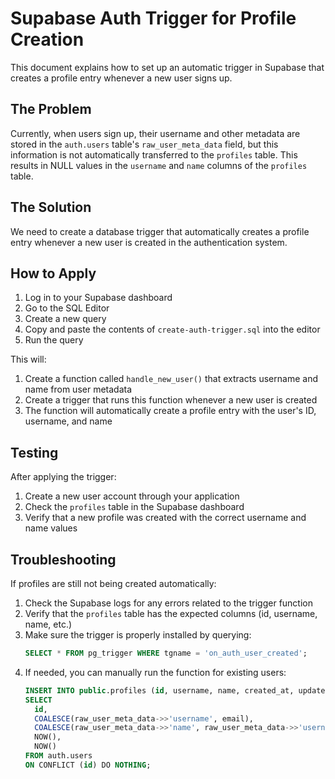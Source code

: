 # Supabase Auth Trigger for Profile Creation

This document explains how to set up an automatic trigger in Supabase that creates a profile entry whenever a new user signs up.

## The Problem

Currently, when users sign up, their username and other metadata are stored in the `auth.users` table's `raw_user_meta_data` field, but this information is not automatically transferred to the `profiles` table. This results in NULL values in the `username` and `name` columns of the `profiles` table.

## The Solution

We need to create a database trigger that automatically creates a profile entry whenever a new user is created in the authentication system.

## How to Apply

1. Log in to your Supabase dashboard
2. Go to the SQL Editor
3. Create a new query
4. Copy and paste the contents of `create-auth-trigger.sql` into the editor
5. Run the query

This will:
1. Create a function called `handle_new_user()` that extracts username and name from user metadata
2. Create a trigger that runs this function whenever a new user is created
3. The function will automatically create a profile entry with the user's ID, username, and name

## Testing

After applying the trigger:
1. Create a new user account through your application
2. Check the `profiles` table in the Supabase dashboard
3. Verify that a new profile was created with the correct username and name values

## Troubleshooting

If profiles are still not being created automatically:

1. Check the Supabase logs for any errors related to the trigger function
2. Verify that the `profiles` table has the expected columns (id, username, name, etc.)
3. Make sure the trigger is properly installed by querying:
   ```sql
   SELECT * FROM pg_trigger WHERE tgname = 'on_auth_user_created';
   ```
4. If needed, you can manually run the function for existing users:
   ```sql
   INSERT INTO public.profiles (id, username, name, created_at, updated_at)
   SELECT 
     id, 
     COALESCE(raw_user_meta_data->>'username', email), 
     COALESCE(raw_user_meta_data->>'name', raw_user_meta_data->>'username', email),
     NOW(),
     NOW()
   FROM auth.users
   ON CONFLICT (id) DO NOTHING;
   ``` 